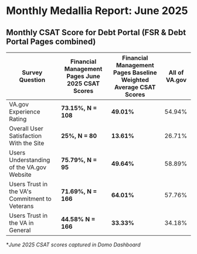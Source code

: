 

# Monthly Medallia Report: June 2025



## Monthly CSAT Score for Debt Portal (FSR & Debt Portal Pages combined)


| Survey Question | Financial Management Pages June 2025 CSAT Scores  | Financial Management Pages Baseline Weighted Average CSAT Scores | All of VA.gov |
|--|--|--| --
|VA.gov Experience Rating  |  **73.15%, N = 108** | **49.01%** | 54.94% |
|Overall User Satisfaction With the Site  | **25%, N = 80** | **13.61%** | 26.71% |
|Users Understanding of the VA.gov Website  | **75.79%, N = 95**| **49.64%** | 58.89% |
|Users Trust in the VA's Commitment to Veterans  | **71.69%, N = 166**| **64.01%** | 57.76% |
|Users Trust in the VA in General  | **44.58% N = 166** | **33.33%** | 34.18% |

**June 2025 CSAT scores captured in Domo Dashboard*
